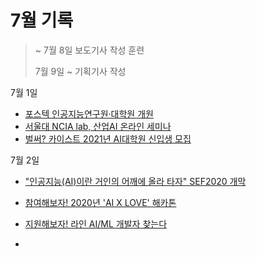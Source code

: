 # 7월 기록

> ~ 7월 8일 보도기사 작성 훈련
>
> 7월 9일 ~ 기획기사 작성 

7월 1일
- [포스텍 인공지능연구원·대학원 개원](http://www.aitimes.com/news/articleView.html?idxno=130028)
- [서울대 NCIA lab, 산업AI 온라인 세미나](http://www.aitimes.com/news/articleView.html?idxno=130036)
- [벌써? 카이스트 2021년 AI대학원 신입생 모집](http://www.aitimes.com/news/articleView.html?idxno=130053)

7월 2일
- ["인공지능(AI)이란 거인의 어깨에 올라 타자" SEF2020 개막](http://www.aitimes.com/news/articleView.html?idxno=130087)
- [참여해보자! 2020년 'AI X LOVE' 해카톤](http://www.aitimes.com/news/articleView.html?idxno=130078)
- [지원해보자! 라인 AI/ML 개발자 찾는다](http://www.aitimes.com/news/articleView.html?idxno=130089)

- []()
